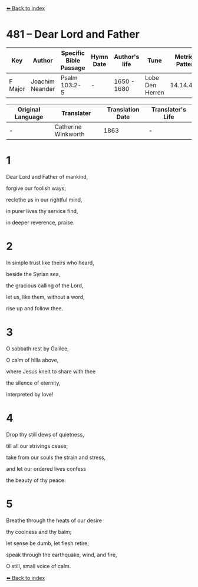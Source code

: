 [⬅️ Back to index](../README.md)

# 481 – Dear Lord and Father

Key | Author   | Specific Bible Passage     |Hymn Date |Author's life |Tune |Metrical Pattern   |Composer/Source                                                                                        
-- | --------- | ---------------------------|----------|--------------|-----|-------------------|-------------   
F Major  | Joachim Neander      | Psalm 103:2-5 | -  | 1650 - 1680 | Lobe Den Herren | 14.14.4.7.8 | Chorale Book for England, 1863 

Original Language | Translater | Translation Date   | Translater's Life     
----------------- | --------- | --------------------|-------------   
\-  | Catherine Winkworth      | 1863 | -  | 1827 - 1878 



# 1

Dear Lord and Father of mankind,

forgive our foolish ways;

reclothe us in our rightful mind,

in purer lives thy service find,

in deeper reverence, praise.



# 2

In simple trust like theirs who heard,

beside the Syrian sea,

the gracious calling of the Lord,

let us, like them, without a word,

rise up and follow thee.



# 3

O sabbath rest by Galilee,

O calm of hills above,

where Jesus knelt to share with thee

the silence of eternity,

interpreted by love!



# 4

Drop thy still dews of quietness,

till all our strivings cease;

take from our souls the strain and stress,

and let our ordered lives confess

the beauty of thy peace.



# 5

Breathe through the heats of our desire

thy coolness and thy balm;

let sense be dumb, let flesh retire;

speak through the earthquake, wind, and fire,

O still, small voice of calm.

[⬅️ Back to index](../README.md)
